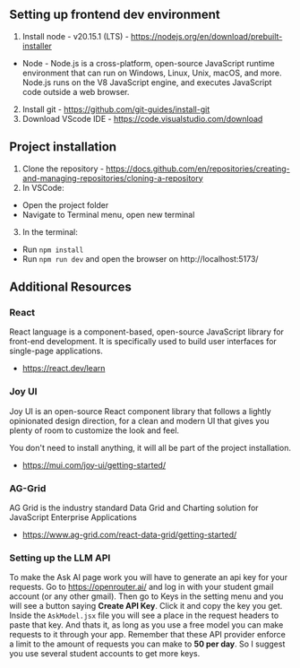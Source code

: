 ## Setting up frontend dev environment
1. Install node - v20.15.1 (LTS) - https://nodejs.org/en/download/prebuilt-installer 
  * Node - Node.js is a cross-platform, open-source JavaScript runtime environment that can run on Windows, Linux, Unix, macOS, and more.    Node.js runs on the V8 JavaScript engine, and executes JavaScript code outside a web browser.
2. Install git - https://github.com/git-guides/install-git
3. Download VScode IDE - https://code.visualstudio.com/download

## Project installation
1. Clone the repository - https://docs.github.com/en/repositories/creating-and-managing-repositories/cloning-a-repository
2. In VSCode:
  * Open the project folder
  * Navigate to Terminal menu, open new terminal
3. In the terminal:
  * Run `npm install`
  * Run `npm run dev` and open the browser on http://localhost:5173/


## Additional Resources
### React
React language is a component-based, open-source JavaScript library for front-end development. It is specifically used to build user interfaces for single-page applications.
* https://react.dev/learn

### Joy UI
Joy UI is an open-source React component library that follows a lightly opinionated design direction, for a clean and modern UI that gives you plenty of room to customize the look and feel.

You don't need to install anything, it will all be part of the project installation.
* https://mui.com/joy-ui/getting-started/

### AG-Grid
AG Grid is the industry standard Data Grid and Charting solution for JavaScript Enterprise Applications
* https://www.ag-grid.com/react-data-grid/getting-started/

### Setting up the LLM API
To make the Ask AI page work you will have to generate an api key for your requests. Go to https://openrouter.ai/ and log in with your student gmail account (or any other gmail).
Then go to Keys in the setting menu and you will see a button saying **Create API Key**. Click it and copy the key you get. Inside the `AskModel.jsx` file you will see a place in the request headers to paste that key. And thats it, as long as you use a free model you can make requests to it through your app. Remember that these API provider enforce a limit to the amount of requests you can make to **50 per day**. So I suggest you use several student accounts to get more keys.
